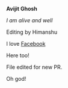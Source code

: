 
**Avijit Ghosh**

*I am alive and well*

Editing by Himanshu

I love [Facebook](http://facebook.com)

Here too!

File edited for new PR.

Oh god!
